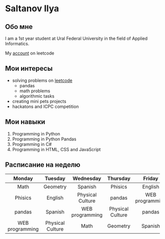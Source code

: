 # Saltanov Ilya

## Обо мне
I am a 1st year student at Ural Federal University in the field of Applied Informatics.

My [account](https://leetcode.com/u/bosspik/) on leetcode

## Мои интересы
- solving problems on [leetcode](https://leetcode.com/problemset/)
  - pandas
  - math problems
  - algorithmic tasks
- creating mini pets projects
- hackatons and ICPC competition


## Мои навыки
1. Programming in Python
2. Programming in Python Pandas
3. Programming in C#
4. Programming in HTML, CSS and JavaScript

## Расписание на неделю
| Monday | Tuesday | Wednesday | Thursday | Friday | Saturday | Sunday |
|:---------------------:|:---------------------:|:---------------------:|:---------------------:|:---------------------:|:---------------------:|:---------------------:|
| Math                  | Geometry              | Spanish               | Phisics               | English               | Math                  | Geometry              |
| Phisics               | English               | Physical Culture      | pandas                | WEB programming       | Physical Culture      | Spanish               |
| pandas                | Spanish               | WEB programming       | Physical Culture      | pandas                | Spanish               | Geometry              |
| WEB programming       | Physical Culture      | Math                  | Geometry              | Spanish               | Phisics               | English               |

